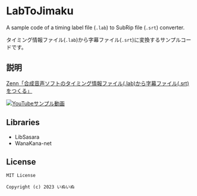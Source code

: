 # LabToJimaku

A sample code of a timing label file (`.lab`) to SubRip file (`.srt`) converter.

タイミング情報ファイル(`.lab`)から字幕ファイル(`.srt`)に変換するサンプルコードです。

## 説明

[Zenn「合成音声ソフトのタイミング情報ファイル(.lab)から字幕ファイル(.srt)をつくる」](https://zenn.dev/inuinu/articles/07ea814ca573c1)

[![YouTubeサンプル動画](http://img.youtube.com/vi/rLQioq6LdzA/0.jpg)](https://www.youtube.com/watch?v=rLQioq6LdzA?cc_lang_pref=ja&cc_load_policy=1)

## Libraries

- LibSasara
- WanaKana-net

## License

```text
MIT License

Copyright (c) 2023 いぬいぬ
```

